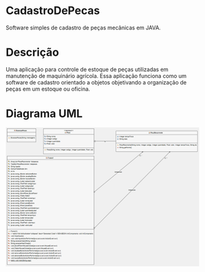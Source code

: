 # CadastroDePecas
Software simples de cadastro de peças mecânicas em JAVA.

# Descrição 
Uma aplicação para controle de estoque de peças utilizadas em manutenção de maquinário agrícola. Essa aplicação funciona como um software de cadastro orientado a objetos objetivando a organização de peças em um estoque ou oficina.

# Diagrama UML
![alt text](https://github.com/Alema1/CadastroDePecas/blob/main/UML.png?raw=true)
